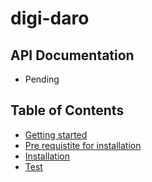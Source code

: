 # digi-daro
## API Documentation
- Pending
## Table of Contents
* [Getting started](#gettingstarted)
* [Pre requistite for installation](#prerequisite)
* [Installation](#installation)
* [Test](#tests)
